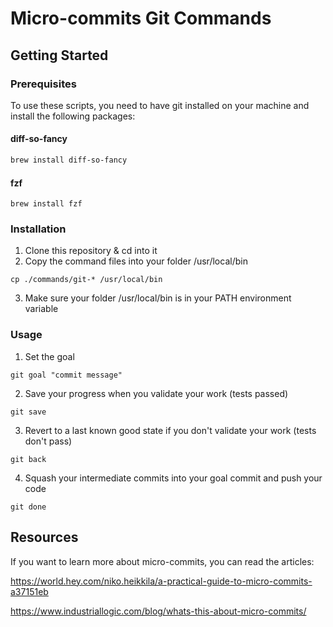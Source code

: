 # Micro-commits Git Commands

## Getting Started

### Prerequisites

To use these scripts, you need to have git installed on your machine and install the following packages:

#### diff-so-fancy
```sh
brew install diff-so-fancy
```

#### fzf
```shell
brew install fzf
```

### Installation

1. Clone this repository & cd into it
2. Copy the command files into your folder /usr/local/bin
```shell
cp ./commands/git-* /usr/local/bin
```
3. Make sure your folder /usr/local/bin is in your PATH environment variable

### Usage

1. Set the goal
```shell
git goal "commit message"
```
2. Save your progress when you validate your work (tests passed)
```shell
git save
```
3. Revert to a last known good state if you don't validate your work (tests don't pass)
```shell
git back
```
4. Squash your intermediate commits into your goal commit and push your code
```shell
git done
```

## Resources

If you want to learn more about micro-commits, you can read the articles:

https://world.hey.com/niko.heikkila/a-practical-guide-to-micro-commits-a37151eb

https://www.industriallogic.com/blog/whats-this-about-micro-commits/
